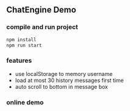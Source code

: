 ## ChatEngine Demo

### compile and run project
```bash
npm install
npm run start
```

### features
- use localStorage to memory username
- load at most 30 history messages first time
- auto scroll to bottom in message box

### online demo
